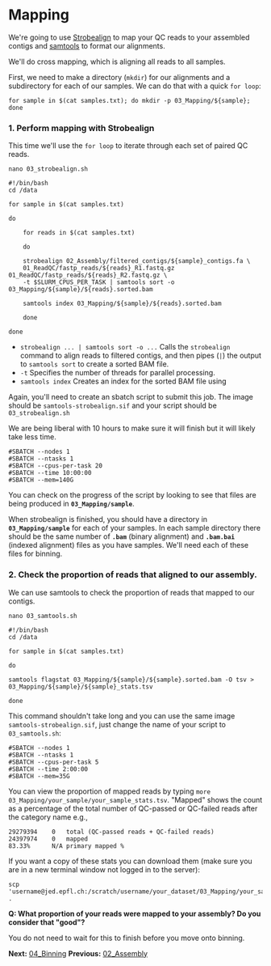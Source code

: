 # Mapping
We're going to use [Strobealign](https://github.com/ksahlin/strobealign) to map your QC reads to your assembled contigs and [samtools](https://github.com/samtools/samtools) to format our alignments.

We'll do cross mapping, which is aligning all reads to all samples.

First, we need to make a directory (`mkdir`) for our alignments and a subdirectory for each of our samples. We can do that with a quick `for loop`:

```
for sample in $(cat samples.txt); do mkdir -p 03_Mapping/${sample}; done
```

### 1. Perform mapping with Strobealign

This time we'll use the `for loop` to iterate through each set of paired QC reads.

```
nano 03_strobealign.sh
```

```
#!/bin/bash
cd /data

for sample in $(cat samples.txt)

do

    for reads in $(cat samples.txt)

    do

    strobealign 02_Assembly/filtered_contigs/${sample}_contigs.fa \
    01_ReadQC/fastp_reads/${reads}_R1.fastq.gz 01_ReadQC/fastp_reads/${reads}_R2.fastq.gz \
    -t $SLURM_CPUS_PER_TASK | samtools sort -o 03_Mapping/${sample}/${reads}.sorted.bam

    samtools index 03_Mapping/${sample}/${reads}.sorted.bam

    done

done
```

* `strobealign ... | samtools sort -o ...` Calls the `strobealign` command to align reads to filtered contigs, and then pipes (`|`) the output to `samtools sort` to create a sorted BAM file.
* `-t` Specifies the number of threads for parallel processing.
* `samtools index` Creates an index for the sorted BAM file using

Again, you'll need to create an sbatch script to submit this job. The image should be `samtools-strobealign.sif` and your script should be `03_strobealign.sh`

We are being liberal with 10 hours to make sure it will finish but it will likely take less time.
```
#SBATCH --nodes 1
#SBATCH --ntasks 1
#SBATCH --cpus-per-task 20
#SBATCH --time 10:00:00
#SBATCH --mem=140G
```

You can check on the progress of the script by looking to see that files are being produced in **`03_Mapping/sample`**.

When strobealign is finished, you should have a directory in **`03_Mapping/sample`** for each of your samples. In each sample directory there should be the same number of **`.bam`** (binary alignment) and **`.bam.bai`** (indexed alignment) files as you have samples. We'll need each of these files for binning.

### 2. Check the proportion of reads that aligned to our assembly.

We can use samtools to check the proportion of reads that mapped to our contigs.

```
nano 03_samtools.sh
```

```
#!/bin/bash
cd /data

for sample in $(cat samples.txt)

do

samtools flagstat 03_Mapping/${sample}/${sample}.sorted.bam -O tsv > 03_Mapping/${sample}/${sample}_stats.tsv

done
```

This command shouldn't take long and you can use the same image `samtools-strobealign.sif`, just change the name of your script to `03_samtools.sh`:
```
#SBATCH --nodes 1
#SBATCH --ntasks 1
#SBATCH --cpus-per-task 5
#SBATCH --time 2:00:00
#SBATCH --mem=35G
```

You can view the proportion of mapped reads by typing `more 03_Mapping/your_sample/your_sample_stats.tsv`. "Mapped" shows the count as a percentage of the total number of QC-passed or QC-failed reads after the category name e.g.,

```
29279394    0   total (QC-passed reads + QC-failed reads)
24397974    0   mapped
83.33%      N/A primary mapped %
```

If you want a copy of these stats you can download them (make sure you are in a new terminal window not logged in to the server):

```
scp 'username@jed.epfl.ch:/scratch/username/your_dataset/03_Mapping/your_sample/*stats.tsv' .
```

**Q: What proportion of your reads were mapped to your assembly? Do you consider that "good"?**

You do not need to wait for this to finish before you move onto binning.

**Next:** [04_Binning](04_Binning.md)
**Previous:** [02_Assembly](02_Assembly.md)